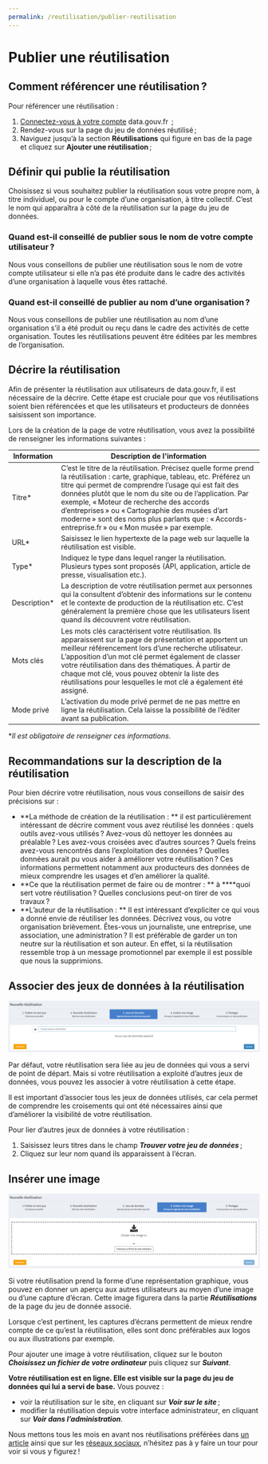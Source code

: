 ```yaml
---
permalink: /reutilisation/publier-reutilisation
---
```


# Publier une réutilisation


## **Comment référencer une réutilisation ?**

Pour référencer une réutilisation :

1. [Connectez-vous à votre compte](https://www.data.gouv.fr/fr/login) data.gouv.fr  ;
2. Rendez-vous sur la page du jeu de données réutilisé ;
3. Naviguez jusqu’à la section **Réutilisations** qui figure en bas de la page et cliquez sur **Ajouter une réutilisation** ;

## **Définir qui publie la réutilisation**

Choisissez si vous souhaitez publier la réutilisation sous votre propre nom, à titre individuel, ou pour le compte d’une organisation, à titre collectif. C’est le nom qui apparaîtra à côté de la réutilisation sur la page du jeu de données.

### **Quand est-il conseillé de publier sous le nom de votre compte utilisateur ?**

Nous vous conseillons de publier une réutilisation sous le nom de votre compte utilisateur si elle n’a pas été produite dans le cadre des activités d’une organisation à laquelle vous êtes rattaché.

### **Quand est-il conseillé de publier au nom d’une organisation ?**

Nous vous conseillons de publier une réutilisation au nom d’une organisation s’il a été produit ou reçu dans le cadre des activités de cette organisation. Toutes les réutilisations peuvent être éditées par les membres de l’organisation.

## **Décrire la réutilisation**

Afin de présenter la réutilisation aux utilisateurs de data.gouv.fr, il est nécessaire de la décrire. Cette étape est cruciale pour que vos réutilisations soient bien référencées et que les utilisateurs et producteurs de données saisissent son importance. 

Lors de la création de la page de votre réutilisation, vous avez la possibilité de renseigner les informations suivantes :

| Information                                                                                                                         |   Description de l'information                                                                                                                         |
| ------------------------------------------------------------------------------------------------------------------------------------| -----------------------------------------------------------------------------------------------------------------------------------------------------------------------------------------------------------------------------------------------------------------------------------------------------------------------------------------------------------------------------------------------------------------------------------------------------------------------------------------------------------------------------------------------------------------------------------------------------------------------------------------------------------------------------------------------------------------------------------------| 
| Titre*|C’est le titre de la réutilisation. Précisez quelle forme prend la réutilisation : carte, graphique, tableau, etc. Préférez un titre qui permet de comprendre l’usage qui est fait des données plutôt que le nom du site ou de l’application. Par exemple, « Moteur de recherche des accords d’entreprises » ou « Cartographie des musées d’art moderne » sont des noms plus parlants que : « Accords-entreprise.fr » ou « Mon musée » par exemple. 
|URL*| Saisissez le lien hypertexte de la page web sur laquelle la réutilisation est visible. 
|Type*| Indiquez le type dans lequel ranger la réutilisation. Plusieurs types sont proposés (API, application, article de presse, visualisation etc.). 
|Description*| La description de votre réutilisation permet aux personnes qui la consultent d’obtenir des informations sur le contenu et le contexte de production de la réutilisation etc. C’est généralement la première chose que les utilisateurs lisent quand ils découvrent votre réutilisation.
| Mots clés| Les mots clés caractérisent votre réutilisation. Ils apparaissent sur la page de présentation et apportent un meilleur référencement lors d’une recherche utilisateur. L’apposition d’un mot clé permet également de classer votre réutilisation dans des thématiques. À partir de chaque mot clé, vous pouvez obtenir la liste des réutilisations pour lesquelles le mot clé a également été assigné.
| Mode privé| L’activation du mode privé permet de ne pas mettre en ligne la réutilisation. Cela laisse la possibilité de l’éditer avant sa publication. 

**Il est obligatoire de renseigner ces informations.*

## Recommandations sur la description de la réutilisation

Pour bien décrire votre réutilisation, nous vous conseillons de saisir des précisions sur : 

- **La méthode de création de la réutilisation : ** il est particulièrement intéressant de décrire comment vous avez réutilisé les données : quels outils avez-vous utilisés ? Avez-vous dû nettoyer les données au préalable ? Les avez-vous croisées avec d’autres sources ? Quels freins avez-vous rencontrés dans l’exploitation des données ? Quelles données aurait pu vous aider à améliorer votre réutilisation ? Ces informations permettent notamment aux producteurs des données de mieux comprendre les usages et d’en améliorer la qualité.
- **Ce que la réutilisation permet de faire ou de montrer : ** à ****quoi sert votre réutilisation ? Quelles conclusions peut-on tirer de vos travaux ?
- **L’auteur de la réutilisation : ** Il est intéressant d’expliciter ce qui vous a donné envie de réutiliser les données. Décrivez vous, ou votre organisation brièvement. Êtes-vous un journaliste, une entreprise, une association, une administration ? Il est préférable de garder un ton neutre sur la réutilisation et son auteur. En effet, si la réutilisation ressemble trop à un message promotionnel par exemple il est possible que nous la supprimions.

## **Associer des jeux de données à la réutilisation**

![Associer des jeux de données à la réutilisation](./images/associer_jdd.png)

Par défaut, votre réutilisation sera liée au jeu de données qui vous a servi de point de départ. Mais si votre réutilisation a exploité d’autres jeux de données, vous pouvez les associer à votre réutilisation à cette étape.

Il est important d’associer tous les jeux de données utilisés, car cela permet de comprendre les croisements qui ont été nécessaires ainsi que d’améliorer la visibilité de votre réutilisation.

Pour lier d’autres jeux de données à votre réutilisation :

1. Saisissez leurs titres dans le champ ***Trouver votre jeu de données*** ;
2. Cliquez sur leur nom quand ils apparaissent à l’écran.

## **Insérer une image**

![Associer une image à la réutilisation](./images/ajouter_image.png)

Si votre réutilisation prend la forme d’une représentation graphique, vous pouvez en donner un aperçu aux autres utilisateurs au moyen d’une image ou d’une capture d’écran. Cette image figurera dans la partie ***Réutilisations*** de la page du jeu de donnée associé.

Lorsque c’est pertinent, les captures d’écrans permettent de mieux rendre compte de ce qu’est la réutilisation, elles sont donc préférables aux logos ou aux illustrations par exemple.

Pour ajouter une image à votre réutilisation, cliquez sur le bouton ***Choisissez un fichier de votre ordinateur*** puis cliquez sur ***Suivant***.

**Votre réutilisation est en ligne. Elle est visible sur la page du jeu de données qui lui a servi de base.** Vous pouvez :

- voir la réutilisation sur le site, en cliquant sur ***Voir sur le site*** ;
- modifier la réutilisation depuis votre interface administrateur, en cliquant sur ***Voir dans l’administration***.

Nous mettons tous les mois en avant nos réutilisations préférées dans [un article](https://www.data.gouv.fr/fr/posts/) ainsi que sur les [réseaux sociaux](https://twitter.com/datagouvfr), n’hésitez pas à y faire un tour pour voir si vous y figurez !
